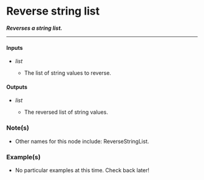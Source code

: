 # Reverse string list

**_Reverses a string list._**

---


#### Inputs

* _list_

  * The list of string values to reverse.


#### Outputs

* _list_

  * The reversed list of string values.


### Note(s)

* Other names for this node include: ReverseStringList.


### Example(s)

* No particular examples at this time. Check back later!
